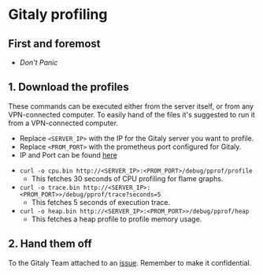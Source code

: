 # Gitaly profiling

## First and foremost

* *Don't Panic*


## 1. Download the profiles

These commands can be executed either from the server itself, or from any VPN-connected
computer. To easily hand of the files it's suggested to run it from a VPN-connected computer.  

* Replace `<SERVER_IP>` with the IP for the Gitaly server you want to profile.
* Replace `<PROM_PORT>` with the prometheus port configured for Gitaly.
* IP and Port can be found [here](https://prometheus.gitlab.com/targets#job-gitaly-production)


- `curl -o cpu.bin http://<SERVER_IP>:<PROM_PORT>/debug/pprof/profile`
  - This fetches 30 seconds of CPU profiling for flame graphs.
- `curl -o trace.bin http://<SERVER_IP>:<PROM_PORT>>/debug/pprof/trace?seconds=5`
  - This fetches 5 seconds of execution trace.
- `curl -o heap.bin http://<SERVER_IP>:<PROM_PORT>>/debug/pprof/heap`
  - This fetches a heap profile to profile memory usage.

## 2. Hand them off

To the Gitaly Team attached to an [issue](https://gitlab.com/gitlab-org/gitaly/issues/new).
Remember to make it confidential.
